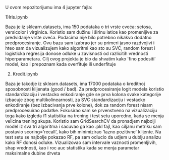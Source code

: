 U ovom repozitorijumu ima 4 jupyter fajla:

1)Iris.ipynb 

Baza je iz sklearn.datasets, ima 150 podataka o tri vrste cveća: setosa, versicolor i virginica. 
Koristio sam dužinu i širinu latice kao promenljive za predviđanje vrste cveća. Podacima nije bilo potrebno nikakvo dodatno predprocesiranje.
Ovu bazu sam izabrao jer su primeri jasno razdvojivi i hteo sam da vizualizujem kako algoritmi kao sto su SVC, random forest i logisticka regresija donose odluke u zavisnosti od razlicitih vrednosti hiperparametara.
Cilj ovog projekta je bio da shvatim kako 'fino podesiti' model, kao i prepoznam kada overfituje ili underfituje

2) Kredit.ipynb

Baza je takodje iz sklearn.datasets, ima 17000 podataka o kreditnoj sposobnosti klijenata (good / bad). Za predprocesiranje logit modela koristio standardizaciju i vestacko enkodiranje gde se prva kolona svake kategorije izbacuje zbog multikolinearnosti, za SVC standardizaciju i vestacko enkodiranje (bez izbacivanja prve kolone), dok za random forest nisam predprocesuirao podatke.
Fokusirao sam se prvenstveno na vizualizaciju toga kako izgleda f1 statistika na trening i test setu uporedno, kada se menja velicina trening skupa. Koristio sam GridSearchCV da pronadjem najbolji model iz sva tri algoritma i sacuvao ga kao .pkl fajl, kao ciljanu metriku sam postavio scoring='recall', kako bih minimizirao 'lazno pozitivne' klijente. Na test setu se najbolje pokazao RF, pa sam odlucio da udjem u dublju analizu kako RF donosi odluke. Vizualizovao sam intervale vaznosti promenljivih, shap vrednosti, kao i roc auc statistiku kada se menja parametar maksimalne dubine drveta
